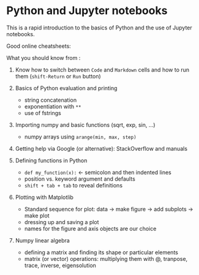 # Python and Jupyter notebooks

This is a rapid introduction to the basics of Python and the use of Jupyter notebooks.

Good online cheatsheets:



What you should know from [](/notebooks/Reference/Jupyter_Python_intro_01.ipynb):

1. Know how to switch between `Code` and `Markdown` cells and how to run them (`shift-Return` or `Run` button)

1. Basics of Python evaluation and printing
    * string concatenation
    * exponentiation with `**`
    * use of fstrings

1. Importing numpy and basic functions (sqrt, exp, sin, $\ldots$)
    * numpy arrays using `arange(min, max, step)`

1. Getting help via Google (or alternative): StackOverflow and manuals

1. Defining functions in Python
    * `def my_function(x):` $\longleftarrow$ semicolon and then indented lines
    * position vs. keyword argument and defaults
    * `shift + tab + tab` to reveal definitions

1. Plotting with Matplotlib
    * Standard sequence for plot: data $\longrightarrow$ make figure $\longrightarrow$ add subplots $\longrightarrow$ make plot
    * dressing up and saving a plot
    * names for the figure and axis objects are our choice

    <!---
    * `%matplotlib inline` to generate inline plots in Jupyter notebooks
    -->

1. Numpy linear algebra
    * defining a matrix and finding its shape or particular elements
    * matrix (or vector) operations: multiplying them with @, tranpose, trace, inverse, eigensolution    